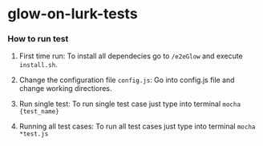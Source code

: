# glow-on-lurk-tests 
### How to run test
1.  First time run:
To install all dependecies go to `/e2eGlow` and execute `install.sh`.

2. Change the configuration file `config.js`:
Go into config.js file and change working directiores.

3. Run single test:
To run single test case just type into terminal `mocha {test_name}`

4. Running all test cases:
To run all test cases just type into terminal `mocha *test.js`
